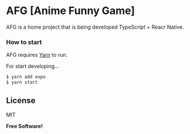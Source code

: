 # AFG [Anime Funny Game]

AFG is a home project that is being developed TypeScript + Reacr Native.

### How to start

AFG requires [Yarn](https://yarnpkg.com/) to run.

For start developing...

```sh
$ yarn add expo
$ yarn start
```


License
----

MIT


**Free Software!**
